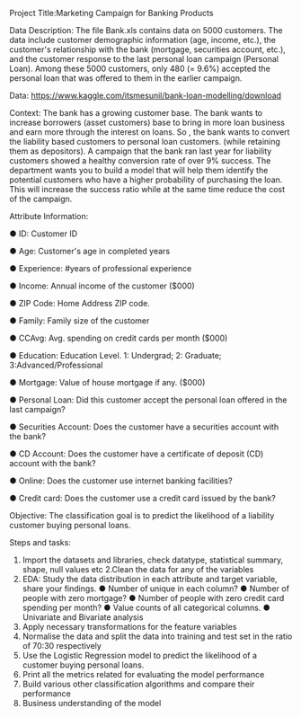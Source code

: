 Project Title:Marketing Campaign for Banking Products

Data Description:
The file Bank.xls contains data on 5000 customers. The data include customer
demographic information (age, income, etc.), the customer's relationship with the bank
(mortgage, securities account, etc.), and the customer response to the last personal
loan campaign (Personal Loan).
Among these 5000 customers, only 480 (= 9.6%) accepted the personal loan that was
offered to them in the earlier campaign.

Data: https://www.kaggle.com/itsmesunil/bank-loan-modelling/download

Context:
The bank has a growing customer base. The bank wants to increase borrowers (asset
customers) base to bring in more loan business and earn more through the interest on
loans. So , the bank wants to convert the liability based customers to personal loan
customers. (while retaining them as depositors). A campaign that the bank ran last year
for liability customers showed a healthy conversion rate of over 9% success. The
department wants you to build a model that will help them identify the potential
customers who have a higher probability of purchasing the loan. This will increase the
success ratio while at the same time reduce the cost of the campaign.

Attribute Information:

● ID: Customer ID

● Age: Customer's age in completed years

● Experience: #years of professional experience

● Income: Annual income of the customer ($000)

● ZIP Code: Home Address ZIP code.

● Family: Family size of the customer

● CCAvg: Avg. spending on credit cards per month ($000)

● Education: Education Level. 1: Undergrad; 2: Graduate; 3:Advanced/Professional

● Mortgage: Value of house mortgage if any. ($000)

● Personal Loan: Did this customer accept the personal loan offered in the last
campaign?

● Securities Account: Does the customer have a securities account with the bank?

● CD Account: Does the customer have a certificate of deposit (CD) account with
the bank?

● Online: Does the customer use internet banking facilities?

● Credit card: Does the customer use a credit card issued by the bank?

Objective:
The classification goal is to predict the likelihood of a liability customer buying personal
loans.

Steps and tasks:
1. Import the datasets and libraries, check datatype, statistical summary, shape, null
values etc
2.Clean the data for any of the variables
3. EDA: Study the data distribution in each attribute and target variable, share your
findings.
● Number of unique in each column?
● Number of people with zero mortgage?
● Number of people with zero credit card spending per month?
● Value counts of all categorical columns.
● Univariate and Bivariate analysis
4. Apply necessary transformations for the feature variables
5. Normalise the data and split the data into training and test set in the ratio of 70:30 respectively
6. Use the Logistic Regression model to predict the likelihood of a customer buying
personal loans.
7. Print all the metrics related for evaluating the model performance
8. Build various other classification algorithms and compare their performance
9. Business understanding of the model
